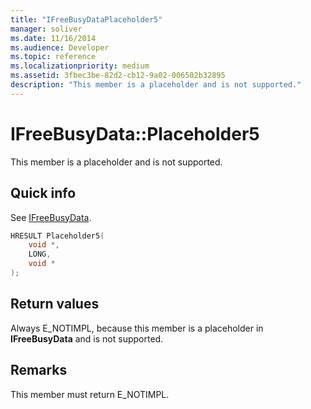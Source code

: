 ```yaml
---
title: "IFreeBusyDataPlaceholder5"
manager: soliver
ms.date: 11/16/2014
ms.audience: Developer
ms.topic: reference
ms.localizationpriority: medium
ms.assetid: 3fbec3be-82d2-cb12-9a02-006502b32895
description: "This member is a placeholder and is not supported."
---
```


# IFreeBusyData::Placeholder5

This member is a placeholder and is not supported.
  
## Quick info

See [IFreeBusyData](ifreebusydata.md).
  
```cpp
HRESULT Placeholder5( 
    void *,  
    LONG,  
    void * 
);
```

## Return values

Always E_NOTIMPL, because this member is a placeholder in **IFreeBusyData** and is not supported. 
  
## Remarks

This member must return E_NOTIMPL.
  

